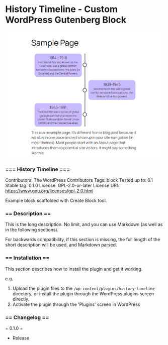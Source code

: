 # History Timeline - Custom WordPress Gutenberg Block


![History Timeline](image.png)

### === History Timeline ===

Contributors:      The WordPress Contributors
Tags:              block
Tested up to:      6.1
Stable tag:        0.1.0
License:           GPL-2.0-or-later
License URI:       https://www.gnu.org/licenses/gpl-2.0.html

Example block scaffolded with Create Block tool.



### == Description ==

This is the long description. No limit, and you can use Markdown (as well as in the following sections).

For backwards compatibility, if this section is missing, the full length of the short description will be used, and
Markdown parsed.

### == Installation ==

This section describes how to install the plugin and get it working.

e.g.

1. Upload the plugin files to the `/wp-content/plugins/history-timeline` directory, or install the plugin through the WordPress plugins screen directly.
1. Activate the plugin through the 'Plugins' screen in WordPress





### == Changelog ==

= 0.1.0 =
* Release


